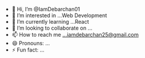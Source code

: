 - 👋 Hi, I’m @IamDebarchan01
- 👀 I’m interested in ...Web Development
- 🌱 I’m currently learning ...React
- 💞️ I’m looking to collaborate on ...
- 📫 How to reach me ...iamdebarchan25@gmail.com
- 😄 Pronouns: ...
- ⚡ Fun fact: ...

<!---
IamDebarchan01/IamDebarchan01 is a ✨ special ✨ repository because its `README.md` (this file) appears on your GitHub profile.
You can click the Preview link to take a look at your changes.
--->
